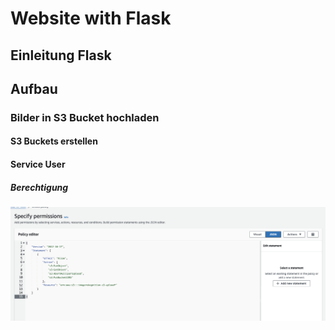 # Website with Flask


## Einleitung Flask

## Aufbau

### Bilder in S3 Bucket hochladen

#### S3 Buckets erstellen
#### Service User
##### Berechtigung
![](attachments/Pasted%20image%2020240117154044.png)








